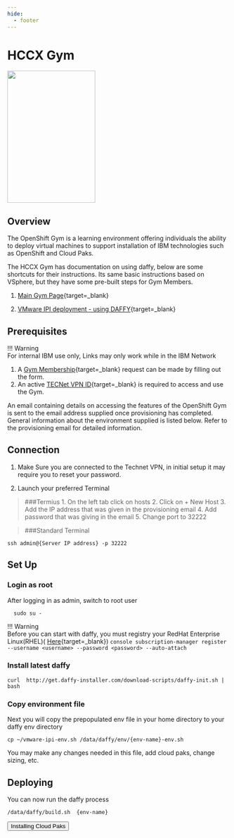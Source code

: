 ```yaml
---
hide:
  - footer
---
```

<script>
  document.title = "Deploy OCP - HCCX";
</script>

# HCCX Gym
<img src='../images/gym.png'   align="top" width="200"  height="300" style = "float">

## Overview
The OpenShift Gym is a learning environment offering individuals the ability to deploy virtual machines to support installation of IBM technologies such as OpenShift and Cloud Paks.

The HCCX Gym has documentation on using daffy, below are some shortcuts for their instructions. Its same basic instructions based on VSphere, but they have some pre-built steps for Gym Members.

1. [Main Gym Page](https://github.ibm.com/Kerry-Malland/openshift-gym-documentation/blob/main/README.md){target=_blank}

2. [VMware IPI deployment - using DAFFY](https://github.ibm.com/Kerry-Malland/openshift-gym-documentation/blob/main/workouts/vmwaredaffy.md){target=_blank}

## Prerequisites
!!! Warning   
      For internal IBM use only, Links may only work while in the IBM Network
1. A [Gym Membership](https://w3.ibm.com/w3publisher/ibm-americas-hccx/openshift-gym){target=_blank} request can be made by filling out the form.
2. An active [TECNet VPN ID](https://w3.ibm.com/w3publisher/ibm-americas-hccx/tecnet){target=_blank} is required to access and use the Gym. 

An email containing details on accessing the features of the OpenShift Gym is sent to the email address supplied once provisioning has completed. General information about the environment supplied is listed below. Refer to the provisioning email for detailed information.

## Connection
1. Make Sure you are connected to the Technet VPN, in initial setup it may require you to reset your password.

2. Launch your preferred Terminal
> ###Termius
    1. On the left tab click on hosts
    2. Click on + New Host
    3. Add the IP address that was given in the provisioning email
    4. Add password that was giving in the email
    5. Change port to 32222

> ###Standard Terminal
```
ssh admin@{Server IP address} -p 32222
```

## Set Up
### Login as root
After logging in as admin, switch to root user

```console
  sudo su -
```

!!! Warning  
      Before you can start with daffy, you must registry your RedHat Enterprise Linux(RHEL)( [Here](https://access.redhat.com/solutions/253273){target=_blank})
      ```console
      subscription-manager register --username <username> --password <password> --auto-attach
      ```

### Install latest daffy

```console
curl  http://get.daffy-installer.com/download-scripts/daffy-init.sh | bash

```

### Copy environment file
Next you will copy the prepopulated env file in your home directory to your daffy env directory
```console
cp ~/vmware-ipi-env.sh /data/daffy/env/{env-name}-env.sh
```
You may make any changes needed in this file, add cloud paks, change sizing, etc.

## Deploying
You can now run the daffy process

```console
/data/daffy/build.sh  {env-name}

```
<button onclick="location.href='../../Cloud-Paks/'" class="custom-btn btn-7">Installing Cloud Paks</button>
